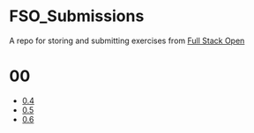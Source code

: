 # FSO_Submissions
A repo for storing and submitting exercises from [Full Stack Open](https://fullstackopen.com) 


# 00
- [0.4](part0/0.4.md)
- [0.5](part0/0.5.md)
- [0.6](part0/0.6.md)

